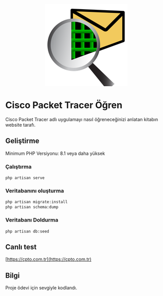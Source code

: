 <p align="center">
    <img src="github/logo.png" alt="logo">
</p>


# Cisco Packet Tracer Öğren
Cisco Packet Tracer adlı uygulamayı nasıl öğreneceğinizi anlatan kitabın website tarafı.
## Geliştirme
Minimum PHP Versiyonu: 8.1 veya daha yüksek
### Çalıştırma
```shell
php artisan serve
```
### Veritabanını oluşturma
```shell
php artisan migrate:install
php artisan schema:dump
```
### Veritabanı Doldurma
```shell
php artisan db:seed
```
## Canlı test
[https://cpto.com.tr](https://cpto.com.tr)
## Bilgi
Proje ödevi için sevgiyle kodlandı.
